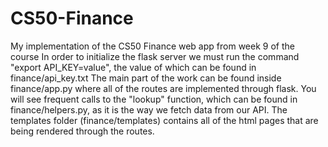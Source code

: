 # CS50-Finance
My implementation of the CS50 Finance web app from week 9 of the course
In order to initialize the flask server we must run the command "export API_KEY=value", the value of which can be found in finance/api_key.txt
The main part of the work can be found inside finance/app.py where all of the routes are implemented through flask.
You will see frequent calls to the "lookup" function, which can be found in finance/helpers.py, as it is the way we fetch data from our API.
The templates folder (finance/templates) contains all of the html pages that are being rendered through the routes.


